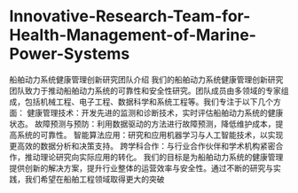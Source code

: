 # Innovative-Research-Team-for-Health-Management-of-Marine-Power-Systems
 船舶动力系统健康管理创新研究团队介绍 我们的船舶动力系统健康管理创新研究团队致力于推动船舶动力系统的可靠性和安全性研究。团队成员由多领域的专家组成，包括机械工程、电子工程、数据科学和系统工程等。我们专注于以下几个方面：  健康管理技术：开发先进的监测和诊断技术，实时评估船舶动力系统的健康状态。 故障预测与预防：利用数据驱动的方法进行故障预测，降低维护成本，提高系统的可靠性。 智能算法应用：研究和应用机器学习与人工智能技术，以实现更高效的数据分析和决策支持。 跨学科合作：与行业合作伙伴和学术机构紧密合作，推动理论研究向实际应用的转化。 我们的目标是为船舶动力系统的健康管理提供创新的解决方案，提升行业整体的运营效率与安全性。通过不断的研究与实践，我们希望在船舶工程领域取得更大的突破
